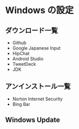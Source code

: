 Windows の設定
===============

## ダウンロード一覧
- Github
- Google Japanese Input
- HipChat
- Android Studio
- TweetDeck
- JDK

## アンインストール一覧
- Norton Internet Security
- Bing Bar


## Windows Update


